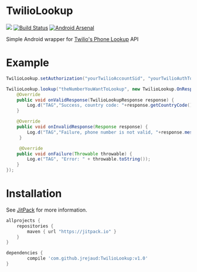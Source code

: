# TwilioLookup

[![](https://jitpack.io/v/jrejaud/TwilioLookup.svg)](https://jitpack.io/#jrejaud/TwilioLookup)
[![Build Status](https://travis-ci.org/jrejaud/TwilioLookup.svg?branch=master)](https://travis-ci.org/jrejaud/TwilioLookup)
[![Android Arsenal](https://img.shields.io/badge/Android%20Arsenal-TwilioLookup-green.svg?style=true)](https://android-arsenal.com/details/1/3298)

Simple Android wrapper for [Twilio's Phone Lookup](https://www.twilio.com/lookup) API

Example
===
```java
TwilioLookup.setAuthorization("yourTwilioAccountSid", "yourTwilioAuthToken");

TwilioLookup.lookup("theNumberYouWantToLookup", new TwilioLookup.OnResponseCallback() {
    @Override
    public void onValidResponse(TwilioLookupResponse response) {
        Log.d("TAG","Success, country code: "+response.getCountryCode()+" "+response.getCarrier().getName());
    }

    @Override
    public void onInvalidResponse(Response response) {
        Log.d("TAG","Failure, phone number is not valid, "+response.message());
     }

     @Override
    public void onFailure(Throwable throwable) {
        Log.e("TAG", "Error: " + throwable.toString());
    }
});
```


Installation
===

See [JitPack](https://jitpack.io/#jrejaud/TwilioLookup) for more information.

```groovy
allprojects {
	repositories {
		maven { url "https://jitpack.io" }
	}
}
```

```groovy
dependencies {
	    compile 'com.github.jrejaud:TwilioLookup:v1.0'
}
```
